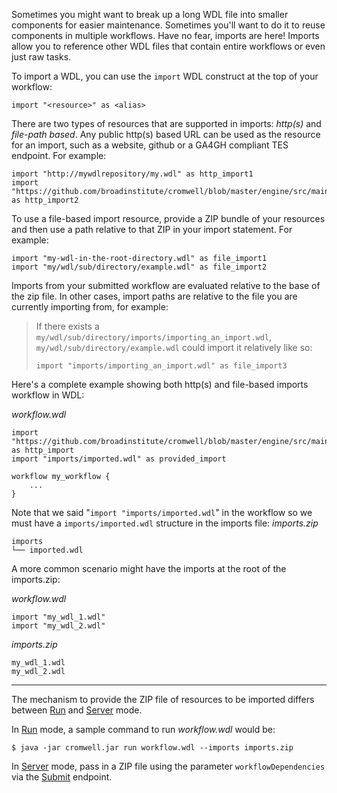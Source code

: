 Sometimes you might want to break up a long WDL file into smaller components for easier maintenance. Sometimes you'll want to do it to reuse components in multiple workflows.  Have no fear, imports are here!  Imports allow you to reference other WDL files that contain entire workflows or even just raw tasks.

To import a WDL, you can use the `import` WDL construct at the top of your workflow:

```
import "<resource>" as <alias>
```

There are two types of resources that are supported in imports: *http(s)* and *file-path based*.  Any public http(s) based URL can be used as the resource for an import, such as a website, github or a GA4GH compliant TES endpoint.  For example:

```wdl
import "http://mywdlrepository/my.wdl" as http_import1
import "https://github.com/broadinstitute/cromwell/blob/master/engine/src/main/resources/3step.wdl" as http_import2
```
To use a file-based import resource, provide a ZIP bundle of your resources and then use a path relative to that ZIP in your import statement. For example:

```wdl
import "my-wdl-in-the-root-directory.wdl" as file_import1
import "my/wdl/sub/directory/example.wdl" as file_import2
```

Imports from your submitted workflow are evaluated relative to the base of the zip file. In other cases, import paths are relative to the file you are currently importing from, for example:

>If there exists a `my/wdl/sub/directory/imports/importing_an_import.wdl`, `my/wdl/sub/directory/example.wdl` could import it relatively like so:
>```wdl
>import "imports/importing_an_import.wdl" as file_import3
>```

Here's a complete example showing both http(s) and file-based imports workflow in WDL:

_workflow.wdl_
```wdl
import "https://github.com/broadinstitute/cromwell/blob/master/engine/src/main/resources/3step.wdl" as http_import
import "imports/imported.wdl" as provided_import

workflow my_workflow {
    ...
}
```

Note that we said "`import "imports/imported.wdl`" in the workflow so we must have a `imports/imported.wdl` structure in the imports file:
_imports.zip_
```
imports
└── imported.wdl
```

A more common scenario might have the imports at the root of the imports.zip:

_workflow.wdl_
```wdl
import "my_wdl_1.wdl"
import "my_wdl_2.wdl"
```
_imports.zip_
```
my_wdl_1.wdl
my_wdl_2.wdl
```

---
The mechanism to provide the ZIP file of resources to be imported differs between [Run](Modes#run) and [Server](Modes#server) mode.

In [Run](Modes#run) mode, a sample command to run _workflow.wdl_ would be:  
```
$ java -jar cromwell.jar run workflow.wdl --imports imports.zip
```

In [Server](Modes#server) mode, pass in a ZIP file using the parameter `workflowDependencies` via the [Submit](api/RESTAPI#submit-a-workflow-for-execution) endpoint.

